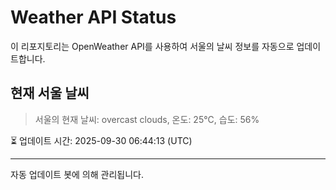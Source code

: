 
# Weather API Status

이 리포지토리는 OpenWeather API를 사용하여 서울의 날씨 정보를 자동으로 업데이트합니다.

## 현재 서울 날씨
> 서울의 현재 날씨: overcast clouds, 온도: 25°C, 습도: 56%

⏳ 업데이트 시간: 2025-09-30 06:44:13 (UTC)

---
자동 업데이트 봇에 의해 관리됩니다.
